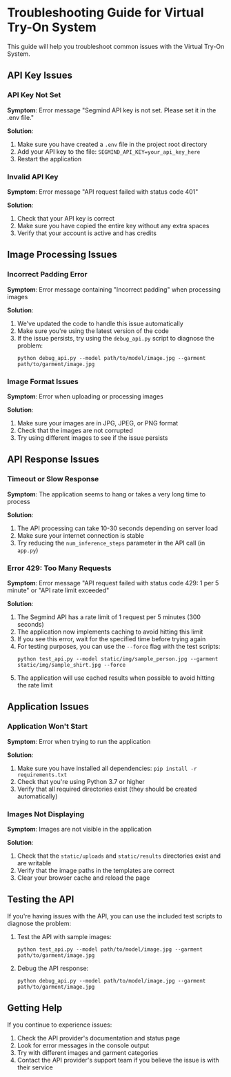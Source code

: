 # Troubleshooting Guide for Virtual Try-On System

This guide will help you troubleshoot common issues with the Virtual Try-On System.

## API Key Issues

### API Key Not Set

**Symptom**: Error message "Segmind API key is not set. Please set it in the .env file."

**Solution**:
1. Make sure you have created a `.env` file in the project root directory
2. Add your API key to the file: `SEGMIND_API_KEY=your_api_key_here`
3. Restart the application

### Invalid API Key

**Symptom**: Error message "API request failed with status code 401"

**Solution**:
1. Check that your API key is correct
2. Make sure you have copied the entire key without any extra spaces
3. Verify that your account is active and has credits

## Image Processing Issues

### Incorrect Padding Error

**Symptom**: Error message containing "Incorrect padding" when processing images

**Solution**:
1. We've updated the code to handle this issue automatically
2. Make sure you're using the latest version of the code
3. If the issue persists, try using the `debug_api.py` script to diagnose the problem:
   ```
   python debug_api.py --model path/to/model/image.jpg --garment path/to/garment/image.jpg
   ```

### Image Format Issues

**Symptom**: Error when uploading or processing images

**Solution**:
1. Make sure your images are in JPG, JPEG, or PNG format
2. Check that the images are not corrupted
3. Try using different images to see if the issue persists

## API Response Issues

### Timeout or Slow Response

**Symptom**: The application seems to hang or takes a very long time to process

**Solution**:
1. The API processing can take 10-30 seconds depending on server load
2. Make sure your internet connection is stable
3. Try reducing the `num_inference_steps` parameter in the API call (in `app.py`)

### Error 429: Too Many Requests

**Symptom**: Error message "API request failed with status code 429: 1 per 5 minute" or "API rate limit exceeded"

**Solution**:
1. The Segmind API has a rate limit of 1 request per 5 minutes (300 seconds)
2. The application now implements caching to avoid hitting this limit
3. If you see this error, wait for the specified time before trying again
4. For testing purposes, you can use the `--force` flag with the test scripts:
   ```
   python test_api.py --model static/img/sample_person.jpg --garment static/img/sample_shirt.jpg --force
   ```
5. The application will use cached results when possible to avoid hitting the rate limit

## Application Issues

### Application Won't Start

**Symptom**: Error when trying to run the application

**Solution**:
1. Make sure you have installed all dependencies: `pip install -r requirements.txt`
2. Check that you're using Python 3.7 or higher
3. Verify that all required directories exist (they should be created automatically)

### Images Not Displaying

**Symptom**: Images are not visible in the application

**Solution**:
1. Check that the `static/uploads` and `static/results` directories exist and are writable
2. Verify that the image paths in the templates are correct
3. Clear your browser cache and reload the page

## Testing the API

If you're having issues with the API, you can use the included test scripts to diagnose the problem:

1. Test the API with sample images:
   ```
   python test_api.py --model path/to/model/image.jpg --garment path/to/garment/image.jpg
   ```

2. Debug the API response:
   ```
   python debug_api.py --model path/to/model/image.jpg --garment path/to/garment/image.jpg
   ```

## Getting Help

If you continue to experience issues:

1. Check the API provider's documentation and status page
2. Look for error messages in the console output
3. Try with different images and garment categories
4. Contact the API provider's support team if you believe the issue is with their service
